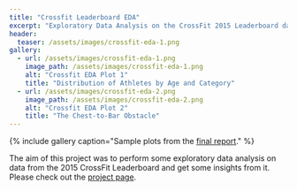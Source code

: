 ```yaml
---
title: "Crossfit Leaderboard EDA"
excerpt: "Exploratory Data Analysis on the CrossFit 2015 Leaderboard data."
header:
  teaser: /assets/images/crossfit-eda-1.png
gallery:
  - url: /assets/images/crossfit-eda-1.png
    image_path: /assets/images/crossfit-eda-1.png
    alt: "Crossfit EDA Plot 1"
    title: "Distribution of Athletes by Age and Category"
  - url: /assets/images/crossfit-eda-2.png
    image_path: /assets/images/crossfit-eda-2.png
    alt: "Crossfit EDA Plot 2"
    title: "The Chest-to-Bar Obstacle"
---
```


{% include gallery caption="Sample plots from the [final report](https://vbernardes.github.io/crossfit-2015-eda/Crossfit_2015_EDA.html)." %}

The aim of this project was to perform some exploratory data analysis on data from the 2015 CrossFit Leaderboard and get some insights from it. Please check out the [project page](https://vbernardes.github.io/crossfit-2015-eda/).
